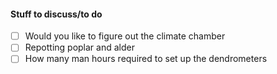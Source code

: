 #### Stuff to discuss/to do 
- [ ] Would you like to figure out the climate chamber
- [ ] Repotting poplar and alder
- [ ] How many man hours required to set up the dendrometers
